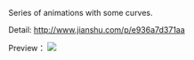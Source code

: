 Series of animations with some curves.<br/>

Detail:
http://www.jianshu.com/p/e936a7d371aa

Preview：
![](https://github.com/No89757/HeartTree/raw/master/tree.gif)


